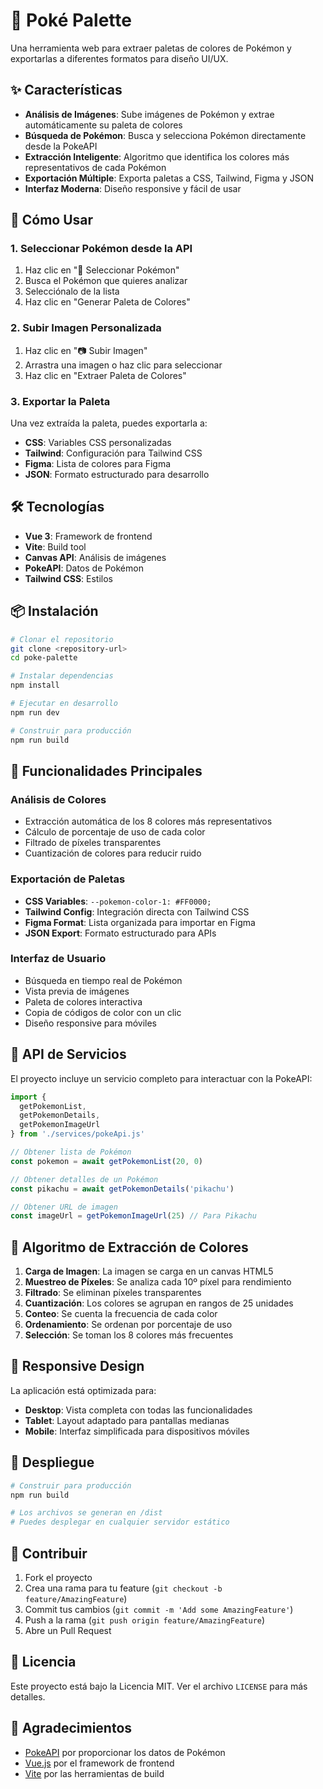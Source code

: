 # 🎨 Poké Palette

Una herramienta web para extraer paletas de colores de Pokémon y exportarlas a diferentes formatos para diseño UI/UX.

## ✨ Características

- **Análisis de Imágenes**: Sube imágenes de Pokémon y extrae automáticamente su paleta de colores
- **Búsqueda de Pokémon**: Busca y selecciona Pokémon directamente desde la PokeAPI
- **Extracción Inteligente**: Algoritmo que identifica los colores más representativos de cada Pokémon
- **Exportación Múltiple**: Exporta paletas a CSS, Tailwind, Figma y JSON
- **Interfaz Moderna**: Diseño responsive y fácil de usar

## 🚀 Cómo Usar

### 1. Seleccionar Pokémon desde la API
1. Haz clic en "🎯 Seleccionar Pokémon"
2. Busca el Pokémon que quieres analizar
3. Selecciónalo de la lista
4. Haz clic en "Generar Paleta de Colores"

### 2. Subir Imagen Personalizada
1. Haz clic en "📷 Subir Imagen"
2. Arrastra una imagen o haz clic para seleccionar
3. Haz clic en "Extraer Paleta de Colores"

### 3. Exportar la Paleta
Una vez extraída la paleta, puedes exportarla a:
- **CSS**: Variables CSS personalizadas
- **Tailwind**: Configuración para Tailwind CSS
- **Figma**: Lista de colores para Figma
- **JSON**: Formato estructurado para desarrollo

## 🛠️ Tecnologías

- **Vue 3**: Framework de frontend
- **Vite**: Build tool
- **Canvas API**: Análisis de imágenes
- **PokeAPI**: Datos de Pokémon
- **Tailwind CSS**: Estilos

## 📦 Instalación

```bash
# Clonar el repositorio
git clone <repository-url>
cd poke-palette

# Instalar dependencias
npm install

# Ejecutar en desarrollo
npm run dev

# Construir para producción
npm run build
```

## 🎯 Funcionalidades Principales

### Análisis de Colores
- Extracción automática de los 8 colores más representativos
- Cálculo de porcentaje de uso de cada color
- Filtrado de píxeles transparentes
- Cuantización de colores para reducir ruido

### Exportación de Paletas
- **CSS Variables**: `--pokemon-color-1: #FF0000;`
- **Tailwind Config**: Integración directa con Tailwind CSS
- **Figma Format**: Lista organizada para importar en Figma
- **JSON Export**: Formato estructurado para APIs

### Interfaz de Usuario
- Búsqueda en tiempo real de Pokémon
- Vista previa de imágenes
- Paleta de colores interactiva
- Copia de códigos de color con un clic
- Diseño responsive para móviles

## 🔧 API de Servicios

El proyecto incluye un servicio completo para interactuar con la PokeAPI:

```javascript
import { 
  getPokemonList, 
  getPokemonDetails, 
  getPokemonImageUrl 
} from './services/pokeApi.js'

// Obtener lista de Pokémon
const pokemon = await getPokemonList(20, 0)

// Obtener detalles de un Pokémon
const pikachu = await getPokemonDetails('pikachu')

// Obtener URL de imagen
const imageUrl = getPokemonImageUrl(25) // Para Pikachu
```

## 🎨 Algoritmo de Extracción de Colores

1. **Carga de Imagen**: La imagen se carga en un canvas HTML5
2. **Muestreo de Píxeles**: Se analiza cada 10º píxel para rendimiento
3. **Filtrado**: Se eliminan píxeles transparentes
4. **Cuantización**: Los colores se agrupan en rangos de 25 unidades
5. **Conteo**: Se cuenta la frecuencia de cada color
6. **Ordenamiento**: Se ordenan por porcentaje de uso
7. **Selección**: Se toman los 8 colores más frecuentes

## 📱 Responsive Design

La aplicación está optimizada para:
- **Desktop**: Vista completa con todas las funcionalidades
- **Tablet**: Layout adaptado para pantallas medianas
- **Mobile**: Interfaz simplificada para dispositivos móviles

## 🚀 Despliegue

```bash
# Construir para producción
npm run build

# Los archivos se generan en /dist
# Puedes desplegar en cualquier servidor estático
```

## 🤝 Contribuir

1. Fork el proyecto
2. Crea una rama para tu feature (`git checkout -b feature/AmazingFeature`)
3. Commit tus cambios (`git commit -m 'Add some AmazingFeature'`)
4. Push a la rama (`git push origin feature/AmazingFeature`)
5. Abre un Pull Request

## 📄 Licencia

Este proyecto está bajo la Licencia MIT. Ver el archivo `LICENSE` para más detalles.

## 🙏 Agradecimientos

- [PokeAPI](https://pokeapi.co/) por proporcionar los datos de Pokémon
- [Vue.js](https://vuejs.org/) por el framework de frontend
- [Vite](https://vitejs.dev/) por las herramientas de build
